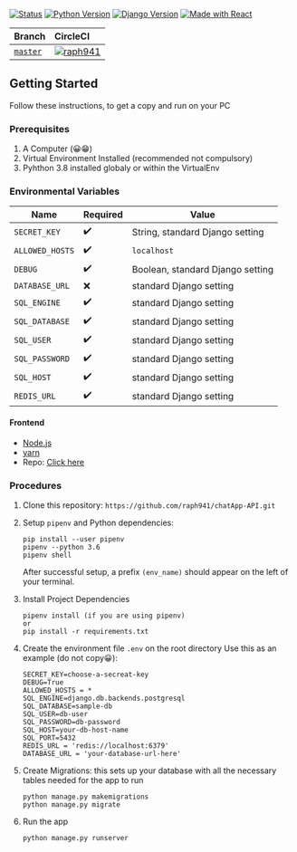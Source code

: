 [![Status](https://img.shields.io/website-up-down-green-red/https/chatapp-be-api.herokuapp.com//health.svg)](https://chatapp-be-api.herokuapp.com/)
[![Python Version](https://img.shields.io/badge/python-3.8-blue.svg)](https://www.python.org/)
[![Django Version](https://img.shields.io/badge/django%20versions-3.0-blue.svg)](https://www.djangoproject.com/)
[![Made with React](https://img.shields.io/badge/made%20with-React-orange.svg)](https://reactjs.org/)

| **Branch** | **CircleCI** |
|:-----------|:-------------|
| [`master`](https://github.com/raph941/chatApp-API/tree/master) | [![raph941](https://circleci.com/gh/raph941/chatApp-API.svg?style=svg)](https://app.circleci.com/pipelines/github/raph941/chatApp-API)


## Getting Started
Follow these instructions, to get a copy and run on your PC

### Prerequisites
1. A Computer (😀😁)
2. Virtual Environment Installed (recommended not compulsory)
3. Pyhthon 3.8 installed globaly or within the VirtualEnv


### Environmental Variables

| Name | Required | Value |
|------|----------|---------|
| `SECRET_KEY` | :heavy_check_mark: | String, standard Django setting |
| `ALLOWED_HOSTS` | :heavy_check_mark: | `localhost` |
| `DEBUG` | :heavy_check_mark: | Boolean, standard Django setting |
| `DATABASE_URL` | :x: | standard Django setting |
| `SQL_ENGINE` | :heavy_check_mark: | standard Django setting |
| `SQL_DATABASE` | :heavy_check_mark: | standard Django setting |
| `SQL_USER` | :heavy_check_mark: | standard Django setting |
| `SQL_PASSWORD` | :heavy_check_mark: | standard Django setting |
| `SQL_HOST` | :heavy_check_mark: | standard Django setting |
| `REDIS_URL` | :heavy_check_mark: | standard Django setting |

#### Frontend

- [Node.js](https://nodejs.org/en/download/)
- [yarn](https://yarnpkg.com/)
- Repo: [Click here](https://github.com/raph941/chatApp-FE)

### Procedures

1. Clone this repository: `https://github.com/raph941/chatApp-API.git`

2. Setup `pipenv` and Python dependencies:

   ```
   pip install --user pipenv
   pipenv --python 3.6
   pipenv shell
   ```

   After successful setup, a prefix `(env_name)` should appear on the left of your terminal.

3. Install Project Dependencies
    ```
    pipenv install (if you are using pipenv)
    or
    pip install -r requirements.txt
    ```

4. Create the environment file `.env` on the root directory Use this as an example (do not copy😀):
    ```
    SECRET_KEY=choose-a-secreat-key
    DEBUG=True
    ALLOWED_HOSTS = *
    SQL_ENGINE=django.db.backends.postgresql
    SQL_DATABASE=sample-db
    SQL_USER=db-user
    SQL_PASSWORD=db-password
    SQL_HOST=your-db-host-name
    SQL_PORT=5432
    REDIS_URL = 'redis://localhost:6379'
    DATABASE_URL = 'your-database-url-here'
    ```

5. Create Migrations: this sets up your database with all the necessary tables needed for the app to run
    ```
    python manage.py makemigrations
    python manage.py migrate
    ```
6. Run the app
    ```
    python manage.py runserver
    ```